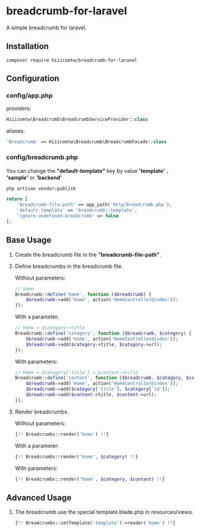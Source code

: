 # breadcrumb-for-laravel
A simple breadcrumb for laravel.
## Installation
    composer require hiiicomtw/breadcrumb-for-laravel
## Configuration

### config/app.php
providers:

```php
Hiiicomtw\Breadcrumb\BreadcrumbServiceProvider::class
```

aliases:

```php
'Breadcrumb' => Hiiicomtw\Breadcrumb\BreadcrumbFacade::class
```

### config/breadcrumb.php
You can change the **"default-template"** key by value **'template'** 、 **'sample'** or **'backend'**

    php artisan vendor:publish

```php
return [
    'breadcrumb-file-path' => app_path('Http/breadcrumb.php'),
    'default-template' => 'breadcrumb::template',
    'ignore-undefined-breadcrumb' => false
];
```
## Base Usage
1. Create the breadcrumb file in the **"breadcrumb-file-path"**.

2. Define breadcrumbs in the breadcrumb file.

    Without parameters:

    ```php
    // Home
    Breadcrumb::define('home', function ($breadcrumb) {
        $breadcrumb->add('Home', action('HomeController@index'));
    });
    ```
    With a parameter:

    ```php
    // Home > $category->title
    Breadcrumb::define('category', function ($breadcrumb, $category) {
        $breadcrumb->add('Home', action('HomeController@index'));
        $breadcrumb->add($category->title, $category->url);
    });
    ```
    With parameters:

    ```php
    // Home > $category['title'] > $content->title
    Breadcrumb::define('content', function ($breadcrumb, $category, $content) {
        $breadcrumb->add('Home', action('HomeController@index'));
        $breadcrumb->add($category['title'], $category['id']);
        $breadcrumb->add($content->title, $content->url);
    });
    ```

3. Render breadcrumbs.

    Without parameters:

    ```php
    {!! Breadcrumbs::render('home') !!}
    ```
    With a parameter:

    ```php
    {!! Breadcrumbs::render('home', $category) !!}
    ```
    With parameters:

    ```php
    {!! Breadcrumbs::render('home', $category, $content) !!}
    ```

## Advanced Usage

1. The breadcrumb use the special template.blade.php in resources/views.

    ```php
    {!! Breadcrumbs::setTemplate('template')->render('home') !!}
    ```